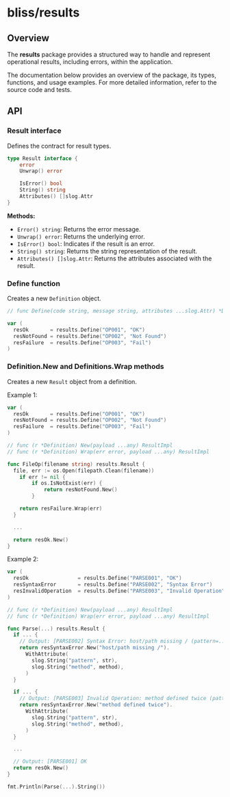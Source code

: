 # bliss/results

## Overview
The **results** package provides a structured way to handle and represent operational results, including errors, within the application.

The documentation below provides an overview of the package, its types, functions, and usage examples. For more detailed information, refer to the source code and tests.


## API

### Result interface
Defines the contract for result types.

```go
type Result interface {
	error
	Unwrap() error

	IsError() bool
	String() string
	Attributes() []slog.Attr
}
```

**Methods:**
- `Error() string`: Returns the error message.
- `Unwrap() error`: Returns the underlying error.
- `IsError() bool`: Indicates if the result is an error.
- `String() string`: Returns the string representation of the result.
- `Attributes() []slog.Attr`: Returns the attributes associated with the result.


### Define function
Creates a new `Definition` object.

```go
// func Define(code string, message string, attributes ...slog.Attr) *Definition

var (
  resOk       = results.Define("OP001", "OK")
  resNotFound = results.Define("OP002", "Not Found")
  resFailure  = results.Define("OP003", "Fail")
)
```

### Definition.New and Definitions.Wrap methods
Creates a new `Result` object from a definition.

Example 1:
```go
var (
  resOk       = results.Define("OP001", "OK")
  resNotFound = results.Define("OP002", "Not Found")
  resFailure  = results.Define("OP003", "Fail")
)

// func (r *Definition) New(payload ...any) ResultImpl
// func (r *Definition) Wrap(err error, payload ...any) ResultImpl

func FileOp(filename string) results.Result {
  file, err := os.Open(filepath.Clean(filename))
	if err != nil {
		if os.IsNotExist(err) {
			return resNotFound.New()
		}

    return resFailure.Wrap(err)
  }

  ...

  return resOk.New()
}
```

Example 2:
```go
var (
  resOk                = results.Define("PARSE001", "OK")
  resSyntaxError       = results.Define("PARSE002", "Syntax Error")
  resInvalidOperation  = results.Define("PARSE003", "Invalid Operation")
)

// func (r *Definition) New(payload ...any) ResultImpl
// func (r *Definition) Wrap(err error, payload ...any) ResultImpl

func Parse(...) results.Result {
  if ... {
    // Output: [PARSE002] Syntax Error: host/path missing / (pattern=..., method=...)
    return resSyntaxError.New("host/path missing /").
      WithAttribute(
        slog.String("pattern", str),
        slog.String("method", method),
      )
  }

  if ... {
    // Output: [PARSE003] Invalid Operation: method defined twice (pattern=..., method=...)
    return resSyntaxError.New("method defined twice").
      WithAttribute(
        slog.String("pattern", str),
        slog.String("method", method),
      )
  }

  ...

  // Output: [PARSE001] OK
  return resOk.New()
}

fmt.Println(Parse(...).String())
```
